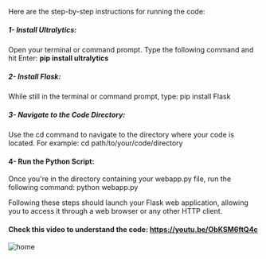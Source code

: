 Here are the step-by-step instructions for running the code:

##### 1- Install Ultralytics:
Open your terminal or command prompt.
Type the following command and hit Enter:
<b>pip install ultralytics</b>

##### 2- Install Flask:
While still in the terminal or command prompt, type:
pip install Flask

##### 3- Navigate to the Code Directory:
Use the cd command to navigate to the directory where your code is located. For example:
cd path/to/your/code/directory

#### 4- Run the Python Script:
Once you're in the directory containing your webapp.py file, run the following command:
python webapp.py

Following these steps should launch your Flask web application, allowing you to access it through a web browser or any other HTTP client.

#### Check this video to understand the code: https://youtu.be/ObKSM6ftQ4c

![home](https://github.com/AarohiSingla/Object-Detection-Web-Application-with-Flask-and-YOLOv9/assets/60029146/d1c5eb0f-3b62-41a1-8305-bd76005e0cd9)
